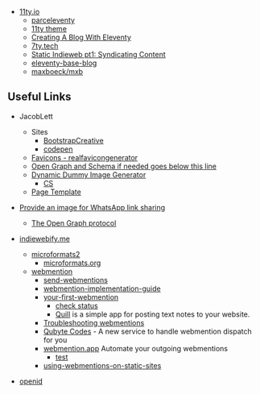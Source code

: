 
* [11ty.io](https://www.11ty.io/docs/)
  * [parceleventy](https://github.com/chrisdmacrae/parceleventy)
  * [11ty theme](https://bryanlrobinson.com/blog/create-11ty-theme-from-static-html-template/)
  * [Creating A Blog With Eleventy](https://keepinguptodate.com/pages/2019/06/creating-blog-with-eleventy/)
  * [7ty.tech](https://github.com/planetoftheweb/seven)
  * [Static Indieweb pt1: Syndicating Content](https://mxb.dev/blog/syndicating-content-to-twitter-with-netlify-functions/)
  * [eleventy-base-blog](https://github.com/11ty/eleventy-base-blog)
  * [maxboeck/mxb](https://github.com/maxboeck/mxb/)


## Useful Links

* JacobLett
    * Sites
        * [BootstrapCreative](https://bootstrapcreative.com/)
        * [codepen](https://codepen.io/JacobLett)
    * [Favicons - realfavicongenerator](http://realfavicongenerator.net/)
    * [Open Graph and Schema if needed goes below this line](https://webcode.tools/open-graph-generator/business)
    * [Dynamic Dummy Image Generator](https://dummyimage.com/)
        * [CS](https://dummyimage.com/500/e6e61c/00ff1e.jpg&text=CS)
    * [Page Template](https://bootstrapcreative.com/wp-bc/wp-content/themes/wp-bootstrap/snippets/b4hp01.zip)
* [Provide an image for WhatsApp link sharing](https://stackoverflow.com/questions/19778620/provide-an-image-for-whatsapp-link-sharing)
    * [The Open Graph protocol](https://ogp.me/)

* [indiewebify.me](https://indiewebify.me)
    * [microformats2](https://indieweb.org/microformats2)
        * [microformats.org](http://microformats.org/wiki/p-category)
    * [webmention](https://github.com/converspace/webmention/blob/master/README.md)
        * [send-webmentions](https://indiewebify.me/send-webmentions/)
        * [webmention-implementation-guide](https://indieweb.org/webmention-implementation-guide)
        * [your-first-webmention](https://aaronparecki.com/2018/06/30/11/your-first-webmention)
            * [check status](https://webmention.io/aaronpk/webmention/ZwI73EQTJHuTuqI7l9ta)
            * [Quill](https://quill.p3k.io/) is a simple app for posting text notes to your website.
        * [Troubleshooting webmentions](http://forum.grabaperch.com/forum/09-11-2018-troubleshooting-webmentions-i-can-successfully-receive-but-automated-send-is-not-working)
        * [Qubyte Codes](https://qubyte.codes/blog/a-new-service-to-handle-webmention-dispatch-for-you) - A new service to handle webmention dispatch for you
        * [webmention.app](https://webmention.app/) Automate your outgoing webmentions
            * [test](https://webmention.app/check/?url=https%3A%2F%2Fweisser-zwerg.dev%2Fposts%2Fwebmention-test%2F)
        * [using-webmentions-on-static-sites](https://mxb.dev/blog/using-webmentions-on-static-sites/)
        
* [openid](https://openid.indieauth.com/openid)
